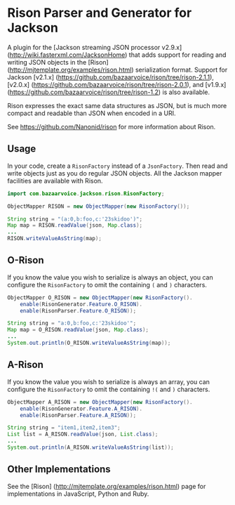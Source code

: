 Rison Parser and Generator for Jackson
======================================

A plugin for the [Jackson streaming JSON processor v2.9.x] (http://wiki.fasterxml.com/JacksonHome) that adds
support for reading and writing JSON objects in the [Rison] (http://mjtemplate.org/examples/rison.html)
serialization format.  Support for Jackson [v2.1.x] (https://github.com/bazaarvoice/rison/tree/rison-2.1.1), [v2.0.x] (https://github.com/bazaarvoice/rison/tree/rison-2.0.1),
and [v1.9.x] (https://github.com/bazaarvoice/rison/tree/rison-1.2) is also available.

Rison expresses the exact same data structures as JSON, but is much more compact and readable than JSON
when encoded in a URI.

See https://github.com/Nanonid/rison for more information about Rison.

Usage
-----

In your code, create a `RisonFactory` instead of a `JsonFactory`.  Then read and write objects just
as you do regular JSON objects.  All the Jackson mapper facilities are available with Rison.

```java
import com.bazaarvoice.jackson.rison.RisonFactory;

ObjectMapper RISON = new ObjectMapper(new RisonFactory());

String string = "(a:0,b:foo,c:'23skidoo')";
Map map = RISON.readValue(json, Map.class);
...
RISON.writeValueAsString(map);
```

O-Rison
-------

If you know the value you wish to serialize is always an object, you can configure the `RisonFactory`
to omit the containing `(` and `)` characters.

```java
ObjectMapper O_RISON = new ObjectMapper(new RisonFactory().
    enable(RisonGenerator.Feature.O_RISON).
    enable(RisonParser.Feature.O_RISON));

String string = "a:0,b:foo,c:'23skidoo'";
Map map = O_RISON.readValue(json, Map.class);
...
System.out.println(O_RISON.writeValueAsString(map));
```


A-Rison
-------

If you know the value you wish to serialize is always an array, you can configure the `RisonFactory`
to omit the containing `!(` and `)` characters.

```java
ObjectMapper A_RISON = new ObjectMapper(new RisonFactory().
    enable(RisonGenerator.Feature.A_RISON).
    enable(RisonParser.Feature.A_RISON));

String string = "item1,item2,item3";
List list = A_RISON.readValue(json, List.class);
...
System.out.println(A_RISON.writeValueAsString(list));
```


Other Implementations
---------------------
See the [Rison] (http://mjtemplate.org/examples/rison.html) page for implementations in JavaScript,
Python and Ruby.
